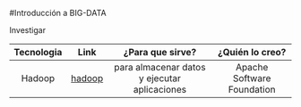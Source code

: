 #Introducción a BIG-DATA

Investigar

|Tecnologia |Link   |¿Para que sirve? |¿Quién lo creo?
| :---:     | :---: | :---:           | :---:
|Hadoop| [hadoop](https://hadoop.com) |para almacenar datos y ejecutar aplicaciones |Apache Software Foundation

